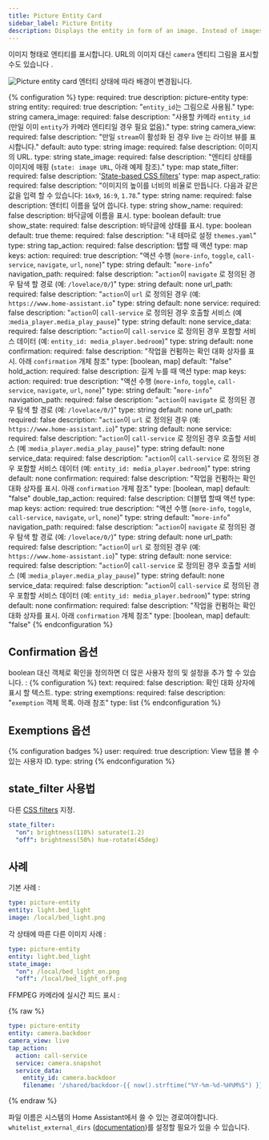```yaml
---
title: Picture Entity Card
sidebar_label: Picture Entity
description: Displays the entity in form of an image. Instead of images from URL it can also show the picture of `camera` entities.
---
```


이미지 형태로 엔티티를 표시합니다. URL의 이미지 대신 `camera` 엔티티 그림을 표시할 수도 있습니다 .

<p class='img'>
  <img src='/images/lovelace/lovelace_picture_entity.gif' alt='Picture entity card'>
  엔터티 상태에 따라 배경이 변경됩니다.
</p>

{% configuration %}
type:
  required: true
  description: picture-entity
  type: string
entity:
  required: true
  description: "`entity_id`는 그림으로 사용됨."
  type: string
camera_image:
  required: false
  description: "사용할 카메라 `entity_id` (만일 이미 `entity`가 카메라 엔티티일 경우 필요 없음)."
  type: string
camera_view:
  required: false
  description: "만일 `stream`이 활성화 된 경우 live 는 라이브 뷰를 표시합니다."
  default: auto
  type: string
image:
  required: false
  description: 이미지의 URL.
  type: string
state_image:
  required: false
  description: "엔티티 상태를 이미지에 매핑 (`state: image URL`, 아래 예제 참조)."
  type: map
state_filter:
  required: false
  description: '[State-based CSS filters](#how-to-use-state_filter)'
  type: map
aspect_ratio:
  required: false
  description: "이미지의 높이를 너비의 비율로 만듭니다. 다음과 같은 값을 입력 할 수 있습니다: `16x9`, `16:9`, `1.78`."
  type: string
name:
  required: false
  description: 엔터티 이름을 덮어 씁니다.
  type: string
show_name:
  required: false
  description: 바닥글에 이름을 표시.
  type: boolean
  default: true
show_state:
  required: false
  description: 바닥글에 상태를 표시.
  type: boolean
  default: true
theme:
  required: false
  description: "내 테마로 설정 `themes.yaml`"
  type: string
tap_action:
  required: false
  description: 탭할 때 액션
  type: map
  keys:
    action:
      required: true
      description: "액션 수행 (`more-info`, `toggle`, `call-service`, `navigate`, `url`, `none`)"
      type: string
      default: "`more-info`"
    navigation_path:
      required: false
      description: "`action`이 `navigate` 로 정의된 경우 탐색 할 경로 (예: `/lovelace/0/`)"
      type: string
      default: none
    url_path:
      required: false
      description: "`action`이 `url` 로 정의된 경우 (예: `https://www.home-assistant.io`"
      type: string
      default: none
    service:
      required: false
      description: "`action`이 `call-service` 로 정의된 경우 호출할 서비스 (예 :`media_player.media_play_pause`)"
      type: string
      default: none
    service_data:
      required: false
      description: "`action`이 `call-service` 로 정의된 경우 포함할 서비스 데이터 (예: `entity_id: media_player.bedroom`)"
      type: string
      default: none
    confirmation:
      required: false
      description: "작업을 컨펌하는 확인 대화 상자를 표시. 아래 `confirmation` 개체 참조"
      type: [boolean, map]
      default: "false"
hold_action:
  required: false
  description: 길게 누를 때 액션
  type: map
  keys:
    action:
      required: true
      description: "액션 수행 (`more-info`, `toggle`, `call-service`, `navigate`, `url`, `none`)"
      type: string
      default: "`more-info`"
    navigation_path:
      required: false
      description: "`action`이 `navigate` 로 정의된 경우 탐색 할 경로 (예: `/lovelace/0/`)"
      type: string
      default: none
    url_path:
      required: false
      description: "`action`이 `url` 로 정의된 경우 (예: `https://www.home-assistant.io`)"
      type: string
      default: none
    service:
      required: false
      description: "`action`이 `call-service` 로 정의된 경우 호출할 서비스 (예 :`media_player.media_play_pause`)"
      type: string
      default: none
    service_data:
      required: false
      description: "`action`이 `call-service` 로 정의된 경우 포함할 서비스 데이터 (예: `entity_id: media_player.bedroom`)"
      type: string
      default: none
    confirmation:
      required: false
      description: "작업을 컨펌하는 확인 대화 상자를 표시. 아래 `confirmation` 개체 참조"
      type: [boolean, map]
      default: "false"
double_tap_action:
  required: false
  description: 더블탭 할때 액션
  type: map
  keys:
    action:
      required: true
      description: "액션 수행 (`more-info`, `toggle`, `call-service`, `navigate`, `url`, `none`)"
      type: string
      default: "`more-info`"
    navigation_path:
      required: false
      description: "`action`이 `navigate` 로 정의된 경우 탐색 할 경로 (예: `/lovelace/0/`)"
      type: string
      default: none
    url_path:
      required: false
      description: "`action`이 `url` 로 정의된 경우 (예: `https://www.home-assistant.io`)"
      type: string
      default: none
    service:
      required: false
      description: "`action`이 `call-service` 로 정의된 경우 호출할 서비스 (예 :`media_player.media_play_pause`)"
      type: string
      default: none
    service_data:
      required: false
      description: "`action`이 `call-service` 로 정의된 경우 포함할 서비스 데이터 (예: `entity_id: media_player.bedroom`)"
      type: string
      default: none
    confirmation:
      required: false
      description: "작업을 컨펌하는 확인 대화 상자를 표시. 아래 `confirmation` 개체 참조"
      type: [boolean, map]
      default: "false"
{% endconfiguration %}

## Confirmation 옵션

boolean 대신 객체로 확인을 정의하면 더 많은 사용자 정의 및 설정을 추가 할 수 있습니다. : 
{% configuration %}
text:
  required: false
  description: 확인 대화 상자에 표시 할 텍스트.
  type: string
exemptions:
  required: false
  description: "`exemption` 객체 목록. 아래 참조"
  type: list
{% endconfiguration %}

## Exemptions 옵션

{% configuration badges %}
user:
  required: true
  description: View 탭을 볼 수있는 사용자 ID.
  type: string
{% endconfiguration %}

## state_filter 사용법

다른 [CSS filters](https://developer.mozilla.org/en-US/docs/Web/CSS/filter) 지정. 

```yaml
state_filter:
  "on": brightness(110%) saturate(1.2)
  "off": brightness(50%) hue-rotate(45deg)
```

## 사례

기본 사례 :

```yaml
type: picture-entity
entity: light.bed_light
image: /local/bed_light.png
```

각 상태에 따른 다른 이미지 사례 :

```yaml
type: picture-entity
entity: light.bed_light
state_image:
  "on": /local/bed_light_on.png
  "off": /local/bed_light_off.png
```

FFMPEG 카메라에 실시간 피드 표시 :

{% raw %}
```yaml
type: picture-entity
entity: camera.backdoor
camera_view: live
tap_action:
  action: call-service
  service: camera.snapshot
  service_data:
    entity_id: camera.backdoor
    filename: '/shared/backdoor-{{ now().strftime("%Y-%m-%d-%H%M%S") }}.jpg'
```
{% endraw %}

파일 이름은 시스템의 Home Assistant에서 쓸 수 있는 경로여야합니다. `whitelist_external_dirs` ([documentation](/docs/configuration/basic/))를 설정할 필요가 있을 수 있습니다. 
